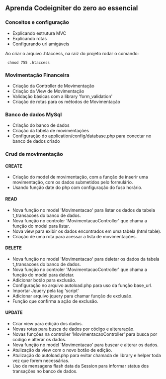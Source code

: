## Aprenda Codeigniter do zero ao essencial

### Conceitos e configuração

- Explicando estrutura MVC
- Explicando rotas
- Configurando url amigáveis

Ao criar o arquivo .htaccess, na raiz do projeto rodar o comando:

````
 chmod 755 .htaccess

````

### Movimentação Financeira

- Criação da Controller de Movimentação
- Criação da View de Movimentação
- Validação básicas com a library 'form_validation'
- Criação de rotas para os métodos de Movimentação

### Banco de dados MySql

- Criação do banco de dados 
- Criação da tabela de movimentações
- Configuração do application/config/database.php para conectar no banco de dados criado


### Crud de movimentação

#### CREATE

- Criação do model de movimentação, com a função de inserir uma movimentação, com os dados submetidos pelo formulário.
- Usando função date do php com configuração do fuso horário.

#### READ

- Nova função no model 'Movimentacao' para listar os dados da tabela t_transacoes do banco de dados.
- Nova função no controler 'MovimentacaoController' que chama a função do model para listar.
- Nova view para exibir os dados encontrados em uma tabela (html table).
- Criação de uma rota para acessar a lista de movimentações.

#### DELETE

- Nova função no model 'Movimentacao' para deletar os dados da tabela t_transacoes do banco de dados.
- Nova função no controler 'MovimentacaoController' que chama a função do model para deletar.
- Adicionar botão para exclusão.
- Configuração no arquivo autoload.php para uso da função base_url.
- Importar Jquery pela tag 'script'
- Adicionar arquivo jquery para chamar função de exclusão.
- Função que confirma a ação de exclusão.

#### UPDATE

- Criar view para edição dos dados.
- Novas rotas para busca de dados por código e alteraração.
- Novas funções na controller 'MovimentacaoController' para busca por codigo e alterar os dados.
- Nova função no model 'Movimentacao' para buscar e alterar os dados.
- Atulização da view com o novo botão de edição.
- Atulização do autoload.php para evitar chamada de library e helper toda vez que forem necessárias.
- Uso de mensagens flash data da Session para informar status dos transações no banco de dados.